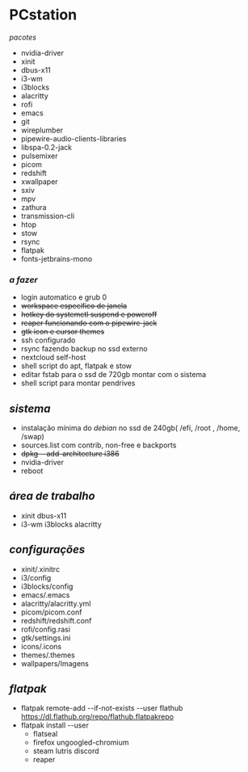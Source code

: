 # PCstation

*pacotes*
  - nvidia-driver
  - xinit
  - dbus-x11
  - i3-wm
  - i3blocks
  - alacritty
  - rofi
  - emacs
  - git
  - wireplumber
  - pipewire-audio-clients-libraries
  - libspa-0.2-jack
  - pulsemixer
  - picom
  - redshift
  - xwallpaper
  - sxiv
  - mpv
  - zathura
  - transmission-cli
  - htop
  - stow
  - rsync
  - flatpak
  - fonts-jetbrains-mono
  
### *a fazer*
- login automatico e grub 0
- ~~workspace especifico de janela~~
- ~~hotkey do systemctl suspend e poweroff~~
- ~~reaper funcionando com o pipewire-jack~~
- ~~gtk icon e cursor themes~~
- ssh configurado
- rsync fazendo backup no ssd externo
- nextcloud self-host
- shell script do apt, flatpak e stow
- editar fstab para o ssd de 720gb montar com o sistema
- shell script para montar pendrives

## *sistema*
- instalação mínima do *debian* no ssd de 240gb( /efi, /root , /home, /swap)
- sources.list com contrib, non-free e backports
- ~~dpkg --add-architecture i386~~ 
- nvidia-driver
- reboot

## *área de trabalho*
- xinit dbus-x11 
- i3-wm i3blocks alacritty

## *configurações*
- xinit/.xinitrc
- i3/config
- i3blocks/config
- emacs/.emacs
- alacritty/alacritty.yml
- picom/picom.conf
- redshift/redshift.conf
- rofi/config.rasi
- gtk/settings.ini
- icons/.icons
- themes/.themes
- wallpapers/Imagens
  
## *flatpak*
- flatpak remote-add --if-not-exists --user flathub https://dl.flathub.org/repo/flathub.flatpakrepo
- flatpak install --user
  - flatseal
  - firefox ungoogled-chromium
  - steam lutris discord
  - reaper

